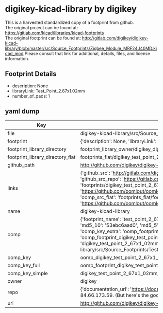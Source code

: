 # digikey-kicad-library by digikey  
This is a harvested standardized copy of a footprint from github.  
The original project can be found at:  
https://gitlab.com/kicad/libraries/kicad-footprints  
The original footprint can be found at:
http://gitlab.com/digikey/digikey-kicad-library/blob/master/src/Source_Footprints/Zigbee_Module_MRF24J40MD.kicad_mod
Please consult that link for additional, details, files, and license information.  
## Footprint Details
* description: None  
* libraryLink: Test_Point_2.67x1.02mm  
* number_of_pads: 1  
## yaml dump  
| Key | Value |  
| --- | --- |  
| file | digikey-kicad-library/src/Source_Footprints/Test_Point_2.67x1.02mm.kicad_mod |  
| footprint | {'description': None, 'libraryLink': 'Test_Point_2.67x1.02mm', 'number_of_pads': 1} |  
| footprint_library_directory | footprint_library_owner/digikey_digikey-kicad-library |  
| footprint_library_directory_flat | footprints_flat/digikey_test_point_2_67x1_02mm_test_point_2_67x1_02mm/working |  
| github_path | http://github.com/digikey/digikey-kicad-library/blob/master/src/Source_Footprints/Test_Point_2.67x1.02mm.kicad_mod |  
| links | {'github_src': 'http://gitlab.com/digikey/digikey-kicad-library/blob/master/src/Source_Footprints/Zigbee_Module_MRF24J40MD.kicad_mod', 'github_src_repo': 'https://gitlab.com/kicad/libraries/kicad-footprints', 'oomp_bot': 'footprints/digikey_test_point_2_67x1_02mm_test_point_2_67x1_02mm/working', 'oomp_bot_github': 'https://github.com/oomlout/oomlout_oomp_footprint_bot/tree/main/footprints/digikey_test_point_2_67x1_02mm_test_point_2_67x1_02mm/working', 'oomp_src_flat': 'footprints_flat/footprints_flat/digikey_test_point_2_67x1_02mm_test_point_2_67x1_02mm/working', 'oomp_src_flat_github': 'https://github.com/oomlout/oomlout_oomp_footprint_src/tree/main/footprints_flat/digikey_test_point_2_67x1_02mm_test_point_2_67x1_02mm/working'} |  
| name | digikey-kicad-library |  
| oomp | {'footprint_name': 'test_point_2_67x1_02mm', 'library_name': 'test_point_2_67x1_02mm_kicad_mod', 'md5': '53ebc6aad07463880b2d2d49264655cc', 'md5_10': '53ebc6aad0', 'md5_5': '53ebc', 'md5_6': '53ebc6', 'oomp_key': 'oomp_digikey_test_point_2_67x1_02mm_test_point_2_67x1_02mm', 'oomp_key_extra': 'oomp_footprint_digikey_test_point_2_67x1_02mm_test_point_2_67x1_02mm', 'oomp_key_full': 'oomp_footprint_digikey_test_point_2_67x1_02mm_test_point_2_67x1_02mm_53ebc6', 'oomp_key_simple': 'digikey_test_point_2_67x1_02mm_test_point_2_67x1_02mm', 'original_filename': 'digikey-kicad-library/src/Source_Footprints/Test_Point_2.67x1.02mm.kicad_mod', 'owner_name': 'digikey'} |  
| oomp_key | oomp_digikey_test_point_2_67x1_02mm_test_point_2_67x1_02mm |  
| oomp_key_full | oomp_footprint_digikey_test_point_2_67x1_02mm_test_point_2_67x1_02mm |  
| oomp_key_simple | digikey_test_point_2_67x1_02mm_test_point_2_67x1_02mm |  
| owner | digikey |  
| repo | {'documentation_url': 'https://docs.github.com/rest/overview/resources-in-the-rest-api#rate-limiting', 'message': "API rate limit exceeded for 84.66.173.59. (But here's the good news: Authenticated requests get a higher rate limit. Check out the documentation for more details.)"} |  
| url | http://github.com/digikey/digikey-kicad-library |  

